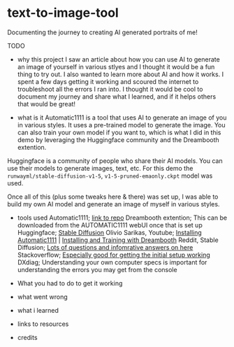 
# text-to-image-tool
 Documenting the journey to creating AI generated portraits of me! 

TODO
- why this project
I saw an article about how you can use AI to generate an image of yourself in various stlyes and I thought it would be a fun thing to try out. I also wanted to learn more about AI and how it works. I spent a few days getting it working and scoured the internet to troubleshoot all the errors I ran into. I thought it would be cool to document my journey and share what I learned, and if it helps others that would be great!


- what is it
Automatic1111 is a tool that uses AI to generate an image of you in various styles. It uses a pre-trained model to generate the image. You can also train your own model if you want to, which is what I did in this demo by leveraging the Huggingface community and the Dreambooth extention.

Huggingface is a community of people who share their AI models. You can use their models to generate images, text, etc. For this demo the `runwayml/stable-diffusion-v1-5`, `v1-5-pruned-emaonly.ckpt` model was used. 

Once all of this (plus some tweaks here & there) was set up, I was able to build my own AI model and generate an image of myself in various styles.

- tools used
Automatic1111; [link to repo](https://github.com/AUTOMATIC1111/stable-diffusion-webui)
Dreambooth extention; This can be downloaded from the AUTOMATIC1111 webUI once that is set up
Huggingface; [Stable Diffusion](https://huggingface.co/runwayml/stable-diffusion-v1-5)
Olivio Sarikas, Youtube; [Installing Automatic1111](https://www.youtube.com/watch?v=3cvP7yJotUM) | [Installing and Training with Dreambooth](https://www.youtube.com/watch?v=9Nu5tUl2zQw)
Reddit, Stable Diffusion; [Lots of questions and infomrative answers on here](https://www.reddit.com/r/StableDiffusion/search/?q=automatic1111&cId=dd328b81-294f-4a07-868f-fbddf63c274f&type=link)
Stackoverflow; [Especially good for getting the initial setup working](https://stackoverflow.com)
DXdiag; Understanding your own computer specs is important for understanding the errors you may get from the console


- What you had to do to get it working

- what went wrong
- what i learned
- links to resources
- credits
